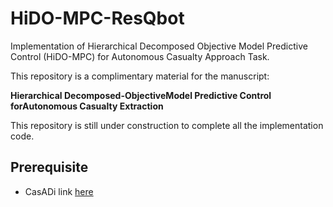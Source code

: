 # HiDO-MPC-ResQbot
Implementation of Hierarchical Decomposed Objective Model Predictive Control (HiDO-MPC) for Autonomous Casualty Approach Task.

This repository is a complimentary material for the manuscript:

  **Hierarchical Decomposed-ObjectiveModel Predictive Control forAutonomous Casualty Extraction**
  
This repository is still under construction to complete all the implementation code.

## Prerequisite
- CasADi link [here](https://web.casadi.org/)
